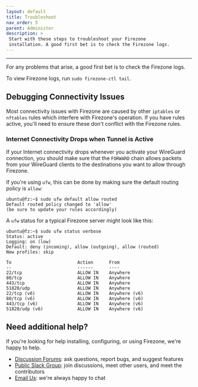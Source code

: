 ```yaml
---
layout: default
title: Troubleshoot
nav_order: 5
parent: Administer
description: >
 Start with these steps to troubleshoot your Firezone
 installation. A good first bet is to check the Firezone logs.
---
```

---

For any problems that arise, a good first bet is to check the Firezone logs.

To view Firezone logs, run `sudo firezone-ctl tail`.

## Debugging Connectivity Issues

Most connectivity issues with Firezone are caused by other `iptables` or
`nftables` rules which interfere with Firezone's operation. If you have rules
active, you'll need to ensure these don't conflict with the Firezone rules.

### Internet Connectivity Drops when Tunnel is Active

If your Internet connectivity drops whenever you activate your WireGuard
connection, you should make sure that the `FORWARD` chain allows packets
from your WireGuard clients to the destinations you want to allow through
Firezone.

If you're using `ufw`, this can be done by making sure the default routing
policy is `allow`:

```text
ubuntu@fz:~$ sudo ufw default allow routed
Default routed policy changed to 'allow'
(be sure to update your rules accordingly)
```

A `ufw` status for a typical Firezone server might look like this:

```text
ubuntu@fz:~$ sudo ufw status verbose
Status: active
Logging: on (low)
Default: deny (incoming), allow (outgoing), allow (routed)
New profiles: skip

To                         Action      From
--                         ------      ----
22/tcp                     ALLOW IN    Anywhere
80/tcp                     ALLOW IN    Anywhere
443/tcp                    ALLOW IN    Anywhere
51820/udp                  ALLOW IN    Anywhere
22/tcp (v6)                ALLOW IN    Anywhere (v6)
80/tcp (v6)                ALLOW IN    Anywhere (v6)
443/tcp (v6)               ALLOW IN    Anywhere (v6)
51820/udp (v6)             ALLOW IN    Anywhere (v6)
```

## Need additional help?

If you're looking for help installing, configuring, or using Firezone, we're
happy to help.

* [Discussion Forums](https://discourse.firez.one/): ask questions, report bugs,
and suggest features
* [Public Slack Group](https://join.slack.com/t/firezone-users/shared_invite/zt-111043zus-j1lP_jP5ohv52FhAayzT6w):
join discussions, meet other users, and meet the contributors
* [Email Us](mailto:team@firez.one): we're always happy to chat
